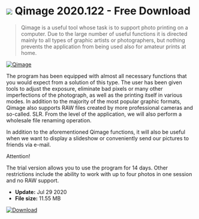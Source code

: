 # ![](https://cdn.softexe.net/static/icon/win.gif) Qimage 2020.122 - Free Download

> Qimage is a useful tool whose task is to support photo printing on a computer. Due to the large number of useful functions it is directed mainly to all types of graphic artists or photographers, but nothing prevents the application from being used also for amateur prints at home.

[![Qimage](https://gallery.dpcdn.pl/imgc/Tools/59174/g_-_420x350_1.5_-_x20150531232639_0.png)](https://softexe.net/win/multimedia/other/qimage:hcfR.html)

The program has been equipped with almost all necessary functions that you would expect from a solution of this type. The user has been given tools to adjust the exposure, eliminate bad pixels or many other imperfections of the photograph, as well as the printing itself in various modes. In addition to the majority of the most popular graphic formats, Qimage also supports RAW files created by more professional cameras and so-called. SLR. From the level of the application, we will also perform a wholesale file renaming operation.
 
 In addition to the aforementioned Qimage functions, it will also be useful when we want to display a slideshow or conveniently send our pictures to friends via e-mail.
 
 Attention!
 
 The trial version allows you to use the program for 14 days. Other restrictions include the ability to work with up to four photos in one session and no RAW support.


- **Update:** Jul 29 2020
- **File size:** 11.55 MB

[![Download](https://cdn.softexe.net/static/img/download.png)](https://softexe.net/win/multimedia/other/qimage:hcfR.html)

